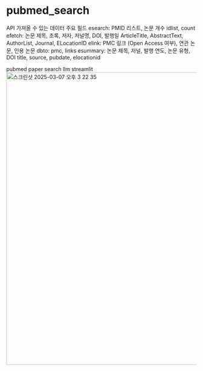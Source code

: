 # pubmed_search

API	가져올 수 있는 데이터	주요 필드
esearch:	PMID 리스트, 논문 개수	idlist, count
efetch:	논문 제목, 초록, 저자, 저널명, DOI, 발행일	ArticleTitle, AbstractText, AuthorList, Journal, ELocationID
elink:	PMC 링크 (Open Access 여부), 연관 논문, 인용 논문	dbto: pmc, links
esummary:	논문 제목, 저널, 발행 연도, 논문 유형, DOI	title, source, pubdate, elocationid

pubmed paper search llm streamlit 
<img width="776" alt="스크린샷 2025-03-07 오후 3 22 35" src="https://github.com/user-attachments/assets/8fa41774-91e4-4e63-aecb-1534ab78088d" />
